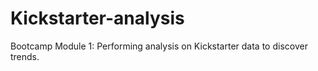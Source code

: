 # Kickstarter-analysis
Bootcamp Module 1: Performing analysis on Kickstarter data to discover trends.
